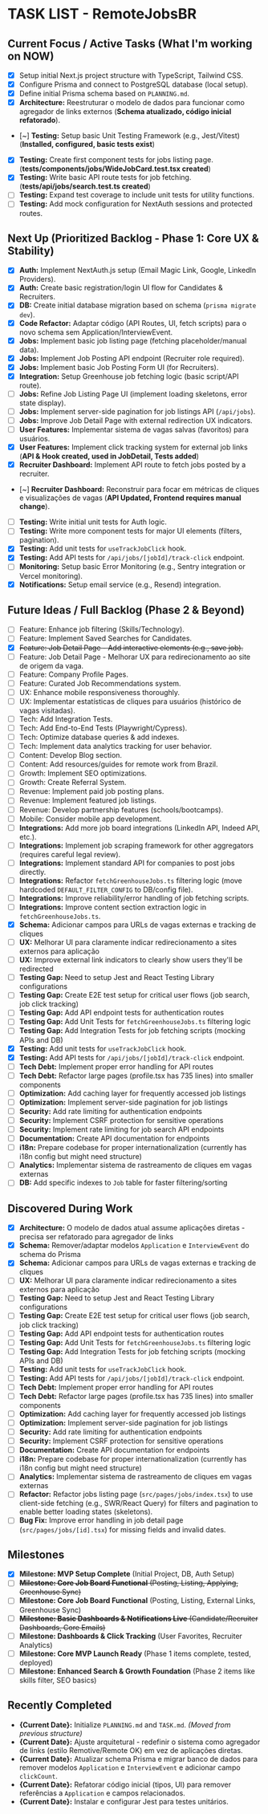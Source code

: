 # TASK LIST - RemoteJobsBR

<!-- 
Purpose: Tracks current tasks, backlog, and sub-tasks. 
AI Prompt: "Update TASK.md to mark XYZ as done and add ABC as a new task."
LLM should update this file based on conversational progress.
-->

## Current Focus / Active Tasks (What I'm working on NOW)

*   [x] Setup initial Next.js project structure with TypeScript, Tailwind CSS.
*   [x] Configure Prisma and connect to PostgreSQL database (local setup).
*   [x] Define initial Prisma schema based on `PLANNING.md`.
*   [x] **Architecture:** Reestruturar o modelo de dados para funcionar como agregador de links externos (**Schema atualizado, código inicial refatorado**).
*   [~] **Testing:** Setup basic Unit Testing Framework (e.g., Jest/Vitest) (**Installed, configured, basic tests exist**)
*   [x] **Testing:** Create first component tests for jobs listing page. (**tests/components/jobs/WideJobCard.test.tsx created**)
*   [x] **Testing:** Write basic API route tests for job fetching. (**tests/api/jobs/search.test.ts created**)
*   [ ] **Testing:** Expand test coverage to include unit tests for utility functions.
*   [ ] **Testing:** Add mock configuration for NextAuth sessions and protected routes.

## Next Up (Prioritized Backlog - Phase 1: Core UX & Stability)

*   [x] **Auth:** Implement NextAuth.js setup (Email Magic Link, Google, LinkedIn Providers).
*   [x] **Auth:** Create basic registration/login UI flow for Candidates & Recruiters.
*   [x] **DB:** Create initial database migration based on schema (`prisma migrate dev`).
*   [x] **Code Refactor:** Adaptar código (API Routes, UI, fetch scripts) para o novo schema sem Application/InterviewEvent.
*   [x] **Jobs:** Implement basic job listing page (fetching placeholder/manual data).
*   [x] **Jobs:** Implement Job Posting API endpoint (Recruiter role required).
*   [x] **Jobs:** Implement basic Job Posting Form UI (for Recruiters).
*   [x] **Integration:** Setup Greenhouse job fetching logic (basic script/API route).
*   [ ] **Jobs:** Refine Job Listing Page UI (implement loading skeletons, error state display).
*   [ ] **Jobs:** Implement server-side pagination for job listings API (`/api/jobs`).
*   [ ] **Jobs:** Improve Job Detail Page with external redirection UX indicators.
*   [ ] **User Features:** Implementar sistema de vagas salvas (favoritos) para usuários.
*   [x] **User Features:** Implement click tracking system for external job links (**API & Hook created, used in JobDetail, Tests added**)
*   [x] **Recruiter Dashboard:** Implement API route to fetch jobs posted by a recruiter.
*   [~] **Recruiter Dashboard:** Reconstruir para focar em métricas de cliques e visualizações de vagas (**API Updated, Frontend requires manual change**).
*   [ ] **Testing:** Write initial unit tests for Auth logic.
*   [ ] **Testing:** Write more component tests for major UI elements (filters, pagination).
*   [x] **Testing:** Add unit tests for `useTrackJobClick` hook.
*   [x] **Testing:** Add API tests for `/api/jobs/[jobId]/track-click` endpoint.
*   [ ] **Monitoring:** Setup basic Error Monitoring (e.g., Sentry integration or Vercel monitoring).
*   [x] **Notifications:** Setup email service (e.g., Resend) integration.

## Future Ideas / Full Backlog (Phase 2 & Beyond)

*   [ ] Feature: Enhance job filtering (Skills/Technology).
*   [ ] Feature: Implement Saved Searches for Candidates.
*   [x] ~~Feature: Job Detail Page - Add interactive elements (e.g., save job).~~
*   [ ] Feature: Job Detail Page - Melhorar UX para redirecionamento ao site de origem da vaga.
*   [ ] Feature: Company Profile Pages.
*   [ ] Feature: Curated Job Recommendations system.
*   [ ] UX: Enhance mobile responsiveness thoroughly.
*   [ ] UX: Implementar estatísticas de cliques para usuários (histórico de vagas visitadas).
*   [ ] Tech: Add Integration Tests.
*   [ ] Tech: Add End-to-End Tests (Playwright/Cypress).
*   [ ] Tech: Optimize database queries & add indexes.
*   [ ] Tech: Implement data analytics tracking for user behavior.
*   [ ] Content: Develop Blog section.
*   [ ] Content: Add resources/guides for remote work from Brazil.
*   [ ] Growth: Implement SEO optimizations.
*   [ ] Growth: Create Referral System.
*   [ ] Revenue: Implement paid job posting plans.
*   [ ] Revenue: Implement featured job listings.
*   [ ] Revenue: Develop partnership features (schools/bootcamps).
*   [ ] Mobile: Consider mobile app development.
*   [ ] **Integrations:** Add more job board integrations (LinkedIn API, Indeed API, etc.).
*   [ ] **Integrations:** Implement job scraping framework for other aggregators (requires careful legal review).
*   [ ] **Integrations:** Implement standard API for companies to post jobs directly.
*   [ ] **Integrations:** Refactor `fetchGreenhouseJobs.ts` filtering logic (move hardcoded `DEFAULT_FILTER_CONFIG` to DB/config file).
*   [ ] **Integrations:** Improve reliability/error handling of job fetching scripts.
*   [ ] **Integrations:** Improve content section extraction logic in `fetchGreenhouseJobs.ts`.
*   [x] **Schema:** Adicionar campos para URLs de vagas externas e tracking de cliques
*   [ ] **UX:** Melhorar UI para claramente indicar redirecionamento a sites externos para aplicação
*   [ ] **UX:** Improve external link indicators to clearly show users they'll be redirected
*   [ ] **Testing Gap:** Need to setup Jest and React Testing Library configurations
*   [ ] **Testing Gap:** Create E2E test setup for critical user flows (job search, job click tracking)
*   [ ] **Testing Gap:** Add API endpoint tests for authentication routes
*   [ ] **Testing Gap:** Add Unit Tests for `fetchGreenhouseJobs.ts` filtering logic
*   [ ] **Testing Gap:** Add Integration Tests for job fetching scripts (mocking APIs and DB)
*   [x] **Testing:** Add unit tests for `useTrackJobClick` hook.
*   [x] **Testing:** Add API tests for `/api/jobs/[jobId]/track-click` endpoint.
*   [ ] **Tech Debt:** Implement proper error handling for API routes
*   [ ] **Tech Debt:** Refactor large pages (profile.tsx has 735 lines) into smaller components
*   [ ] **Optimization:** Add caching layer for frequently accessed job listings
*   [ ] **Optimization:** Implement server-side pagination for job listings
*   [ ] **Security:** Add rate limiting for authentication endpoints
*   [ ] **Security:** Implement CSRF protection for sensitive operations
*   [ ] **Security:** Implement rate limiting for job search API endpoints
*   [ ] **Documentation:** Create API documentation for endpoints
*   [ ] **i18n:** Prepare codebase for proper internationalization (currently has i18n config but might need structure)
*   [ ] **Analytics:** Implementar sistema de rastreamento de cliques em vagas externas
*   [ ] **DB:** Add specific indexes to `Job` table for faster filtering/sorting

## Discovered During Work

*   [x] **Architecture:** O modelo de dados atual assume aplicações diretas - precisa ser refatorado para agregador de links
*   [x] **Schema:** Remover/adaptar modelos `Application` e `InterviewEvent` do schema do Prisma
*   [x] **Schema:** Adicionar campos para URLs de vagas externas e tracking de cliques
*   [ ] **UX:** Melhorar UI para claramente indicar redirecionamento a sites externos para aplicação
*   [ ] **Testing Gap:** Need to setup Jest and React Testing Library configurations
*   [ ] **Testing Gap:** Create E2E test setup for critical user flows (job search, job click tracking)
*   [ ] **Testing Gap:** Add API endpoint tests for authentication routes
*   [ ] **Testing Gap:** Add Unit Tests for `fetchGreenhouseJobs.ts` filtering logic
*   [ ] **Testing Gap:** Add Integration Tests for job fetching scripts (mocking APIs and DB)
*   [ ] **Testing:** Add unit tests for `useTrackJobClick` hook.
*   [ ] **Testing:** Add API tests for `/api/jobs/[jobId]/track-click` endpoint.
*   [ ] **Tech Debt:** Implement proper error handling for API routes
*   [ ] **Tech Debt:** Refactor large pages (profile.tsx has 735 lines) into smaller components
*   [ ] **Optimization:** Add caching layer for frequently accessed job listings
*   [ ] **Optimization:** Implement server-side pagination for job listings
*   [ ] **Security:** Add rate limiting for authentication endpoints
*   [ ] **Security:** Implement CSRF protection for sensitive operations
*   [ ] **Documentation:** Create API documentation for endpoints
*   [ ] **i18n:** Prepare codebase for proper internationalization (currently has i18n config but might need structure)
*   [ ] **Analytics:** Implementar sistema de rastreamento de cliques em vagas externas
*   [ ] **Refactor:** Refactor jobs listing page (`src/pages/jobs/index.tsx`) to use client-side fetching (e.g., SWR/React Query) for filters and pagination to enable better loading states (skeletons).
*   [ ] **Bug Fix:** Improve error handling in job detail page (`src/pages/jobs/[id].tsx`) for missing fields and invalid dates.

## Milestones

*   [x] **Milestone: MVP Setup Complete** (Initial Project, DB, Auth Setup)
*   [ ] ~~**Milestone: Core Job Board Functional** (Posting, Listing, Applying, Greenhouse Sync)~~
*   [ ] **Milestone: Core Job Board Functional** (Posting, Listing, External Links, Greenhouse Sync)
*   [ ] ~~**Milestone: Basic Dashboards & Notifications Live** (Candidate/Recruiter Dashboards, Core Emails)~~
*   [ ] **Milestone: Dashboards & Click Tracking** (User Favorites, Recruiter Analytics)
*   [ ] **Milestone: Core MVP Launch Ready** (Phase 1 items complete, tested, deployed)
*   [ ] **Milestone: Enhanced Search & Growth Foundation** (Phase 2 items like skills filter, SEO basics)

## Recently Completed

*   **{Current Date}:** Initialize `PLANNING.md` and `TASK.md`. _(Moved from previous structure)_
*   **{Current Date}:** Ajuste arquitetural - redefinir o sistema como agregador de links (estilo Remotive/Remote OK) em vez de aplicações diretas.
*   **{Current Date}:** Atualizar schema Prisma e migrar banco de dados para remover modelos `Application` e `InterviewEvent` e adicionar campo `clickCount`.
*   **{Current Date}:** Refatorar código inicial (tipos, UI) para remover referências a `Application` e campos relacionados.
*   **{Current Date}:** Instalar e configurar Jest para testes unitários. 